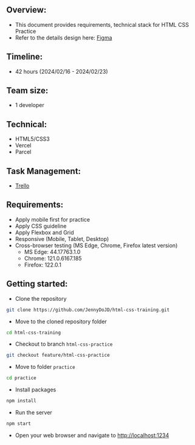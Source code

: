 ## Overview:

- This document provides requirements, technical stack for HTML CSS Practice
- Refer to the details design here: [Figma](<https://www.figma.com/file/36kEHivroepFyDPDFsNwjd/Damiun-Trip's-(Community)?type=design&node-id=0-1&mode=design&t=yE5y31zDjW8FPgeH-0&fbclid=IwAR21Xc-sYMmXajBrOQ2kTU9ncuOT_bRRyqkq2yk0K4HZMwne9LiVWwAFw-s>)

## Timeline:

- 42 hours (2024/02/16 - 2024/02/23)

## Team size:

- 1 developer

## Technical:

- HTML5/CSS3
- Vercel
- Parcel

## Task Management:

- [Trello](https://www.google.com/url?q=https://trello.com/b/IyxM90wS/html-css-training&sa=D&source=docs&ust=1708082038564227&usg=AOvVaw1rnxaxLxsZYYj0QvFT4VUu)

## Requirements:

- Apply mobile first for practice
- Apply CSS guideline
- Apply Flexbox and Grid
- Responsive (Mobile, Tablet, Desktop)
- Cross-browser testing (MS Edge, Chrome, Firefox latest version)
  - MS Edge: 44.17763.1.0
  - Chrome: 121.0.6167.185
  - Firefox: 122.0.1

## Getting started:

- Clone the repository

```bash
git clone https://github.com/JennyDoJD/html-css-training.git
```

- Move to the cloned repository folder

```bash
cd html-css-training
```

- Checkout to branch `html-css-practice`

```bash
git checkout feature/html-css-practice
```

- Move to folder `practice`

```bash
cd practice
```

- Install packages

```bash
npm install
```

- Run the server

```bash
npm start
```

- Open your web browser and navigate to [http://localhost:1234](http://localhost:1234)


